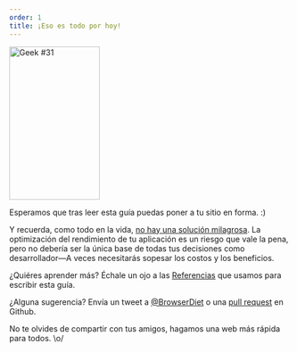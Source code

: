 ```yaml
---
order: 1
title: ¡Eso es todo por hoy!
---
```


<div class="img-right">
  <img id="geek-31" src="http://browserdiet.com/en/assets/img/31.png" alt="Geek #31" width="162" height="275" />
</div>

Esperamos que tras leer esta guía puedas poner a tu sitio en forma. :)

Y recuerda, como todo en la vida, [no hay una solución milagrosa](http://www.cs.nott.ac.uk/~cah/G51ISS/Documents/NoSilverBullet.html). La optimización del rendimiento de tu aplicación es un riesgo que vale la pena, pero no debería ser la única base de todas tus decisiones como desarrollador&mdash;A veces necesitarás sopesar los costos y los beneficios.

¿Quiéres aprender más? Échale un ojo a las [Referencias](https://github.com/zenorocha/browser-diet/wiki/References) que usamos para escribir esta guía.

¿Alguna sugerencia? Envía un tweet a [@BrowserDiet](http://twitter.com/browserdiet/) o una [pull request](https://github.com/zenorocha/browser-diet) en Github.

No te olvides de compartir con tus amigos, hagamos una web más rápida para todos. \o/
